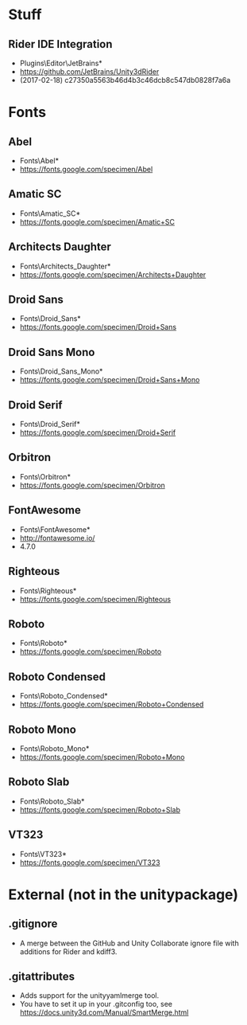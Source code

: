 # Stuff

## Rider IDE Integration
- Plugins\Editor\JetBrains\*
- https://github.com/JetBrains/Unity3dRider
- (2017-02-18) c27350a5563b46d4b3c46dcb8c547db0828f7a6a

# Fonts

## Abel
- Fonts\Abel\*
- https://fonts.google.com/specimen/Abel

## Amatic SC
- Fonts\Amatic_SC\*
- https://fonts.google.com/specimen/Amatic+SC

## Architects Daughter
- Fonts\Architects_Daughter\*
- https://fonts.google.com/specimen/Architects+Daughter

## Droid Sans
- Fonts\Droid_Sans\*
- https://fonts.google.com/specimen/Droid+Sans

## Droid Sans Mono
- Fonts\Droid_Sans_Mono\*
- https://fonts.google.com/specimen/Droid+Sans+Mono

## Droid Serif
- Fonts\Droid_Serif\*
- https://fonts.google.com/specimen/Droid+Serif

## Orbitron
- Fonts\Orbitron\*
- https://fonts.google.com/specimen/Orbitron

## FontAwesome
- Fonts\FontAwesome\*
- http://fontawesome.io/
- 4.7.0

## Righteous
- Fonts\Righteous\*
- https://fonts.google.com/specimen/Righteous

## Roboto
- Fonts\Roboto\*
- https://fonts.google.com/specimen/Roboto

## Roboto Condensed
- Fonts\Roboto_Condensed\*
- https://fonts.google.com/specimen/Roboto+Condensed

## Roboto Mono
- Fonts\Roboto_Mono\*
- https://fonts.google.com/specimen/Roboto+Mono

## Roboto Slab
- Fonts\Roboto_Slab\*
- https://fonts.google.com/specimen/Roboto+Slab

## VT323
- Fonts\VT323\*
- https://fonts.google.com/specimen/VT323

# External (not in the unitypackage)

## .gitignore
- A merge between the GitHub and Unity Collaborate ignore file with additions for Rider and kdiff3.

## .gitattributes
- Adds support for the unityyamlmerge tool.
- You have to set it up in your .gitconfig too, see https://docs.unity3d.com/Manual/SmartMerge.html
